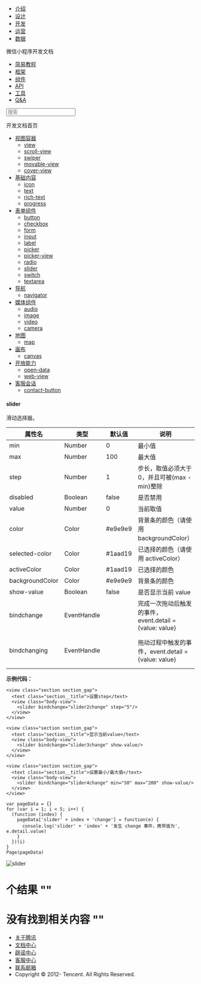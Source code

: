 <div class="book with-summary">

<div class="head">

<div class="head_box">

# [](javascript:; "_('微信公众平台 小程序')")

<div class="header_ctrls">

*   [介绍](https://mp.weixin.qq.com/debug/wxadoc/introduction/index.html)
*   [设计](https://mp.weixin.qq.com/debug/wxadoc/design/index.html)
*   [开发](https://mp.weixin.qq.com/debug/wxadoc/dev/index.html)
*   [运营](https://mp.weixin.qq.com/debug/wxadoc/product/index.html)
*   [数据](https://mp.weixin.qq.com/debug/wxadoc/analysis/index.html)

</div>

</div>

</div>

<div class="sub_nav_box">

<div class="sub_nav_inner">

<div class="book-summary-opr" id="js-book-summary-opr"><a class="book-summary-btn"></a></div>

<div class="top_sub_nav">

<div class="top_title_wap"><span class="icon_title icon_dev"></span>

微信小程序开发文档

</div>

*   [简易教程](../)
*   [框架](../framework/MINA.html)
*   [组件](./)
*   [API](../api/)
*   [工具](../devtools/devtools.html)
*   [Q&A](../qa.html)

</div>

<div id="book-search-input" role="search">

<form><label for="search-input" class="search-icon" id="js-search-icon"></label><input type="text" id="search-input" name="search-input" placeholder="搜索"> </form>

</div>

</div>

</div>

<div class="book-summary">

<div class="book-summary-home" id="js-summary-home"><a><span class="icon_home_s icon_dev"></span><span class="s_title_2">开发文档首页</span></a></div>

<nav role="navigation">

*   [视图容器](view.html)
    *   [view](view.html)
    *   [scroll-view](scroll-view.html)
    *   [swiper](swiper.html)
    *   [movable-view](movable-view.html)
    *   [cover-view](cover-view.html)
*   [基础内容](icon.html)
    *   [icon](icon.html)
    *   [text](text.html)
    *   [rich-text](rich-text.html)
    *   [progress](progress.html)
*   [表单组件](button.html)
    *   [button](button.html)
    *   [checkbox](checkbox.html)
    *   [form](form.html)
    *   [input](input.html)
    *   [label](label.html)
    *   [picker](picker.html)
    *   [picker-view](picker-view.html)
    *   [radio](radio.html)
    *   [slider](slider.html)
    *   [switch](switch.html)
    *   [textarea](textarea.html)
*   [导航](navigator.html)
    *   [navigator](navigator.html)
*   [媒体组件](audio.html)
    *   [audio](audio.html#audio)
    *   [image](image.html)
    *   [video](video.html)
    *   [camera](camera.html)
*   [地图](map.html)
    *   [map](map.html#map)
*   [画布](canvas.html)
    *   [canvas](canvas.html#canvas)
*   [开放能力](open-data.html)
    *   [open-data](open-data.html)
    *   [web-view](web-view.html)
*   [客服会话](contact-button.html)
    *   [contact-button](contact-button.html)

</nav>

</div>

<div class="book-body">

<div class="body-inner">

<div class="page-wrapper" tabindex="-1" role="main">

<div class="page-inner">

<div id="book-search-results">

<div class="search-noresults">

<section class="normal markdown-section">

#### slider

滑动选择器。

<table>

<thead>

<tr>

<th>属性名</th>

<th>类型</th>

<th>默认值</th>

<th>说明</th>

<th>最低版本</th>

</tr>

</thead>

<tbody>

<tr>

<td>min</td>

<td>Number</td>

<td>0</td>

<td>最小值</td>

<td></td>

</tr>

<tr>

<td>max</td>

<td>Number</td>

<td>100</td>

<td>最大值</td>

<td></td>

</tr>

<tr>

<td>step</td>

<td>Number</td>

<td>1</td>

<td>步长，取值必须大于 0，并且可被(max - min)整除</td>

<td></td>

</tr>

<tr>

<td>disabled</td>

<td>Boolean</td>

<td>false</td>

<td>是否禁用</td>

<td></td>

</tr>

<tr>

<td>value</td>

<td>Number</td>

<td>0</td>

<td>当前取值</td>

<td></td>

</tr>

<tr>

<td>color</td>

<td>Color</td>

<td>#e9e9e9</td>

<td>背景条的颜色（请使用 backgroundColor）</td>

<td></td>

</tr>

<tr>

<td>selected-color</td>

<td>Color</td>

<td>#1aad19</td>

<td>已选择的颜色（请使用 activeColor）</td>

<td></td>

</tr>

<tr>

<td>activeColor</td>

<td>Color</td>

<td>#1aad19</td>

<td>已选择的颜色</td>

<td></td>

</tr>

<tr>

<td>backgroundColor</td>

<td>Color</td>

<td>#e9e9e9</td>

<td>背景条的颜色</td>

<td></td>

</tr>

<tr>

<td>show-value</td>

<td>Boolean</td>

<td>false</td>

<td>是否显示当前 value</td>

<td></td>

</tr>

<tr>

<td>bindchange</td>

<td>EventHandle</td>

<td></td>

<td>完成一次拖动后触发的事件，event.detail = {value: value}</td>

<td></td>

</tr>

<tr>

<td>bindchanging</td>

<td>EventHandle</td>

<td></td>

<td>拖动过程中触发的事件，event.detail = {value: value}</td>

<td>[1.7.0](../framework/compatibility.html "基础库 1.7.0 开始支持，低版本需做兼容处理。")</td>

</tr>

</tbody>

</table>

**示例代码：**

    <view class="section section_gap">
      <text class="section__title">设置step</text>
      <view class="body-view">
        <slider bindchange="slider2change" step="5"/>
      </view>
    </view>

    <view class="section section_gap">
      <text class="section__title">显示当前value</text>
      <view class="body-view">
        <slider bindchange="slider3change" show-value/>
      </view>
    </view>

    <view class="section section_gap">
      <text class="section__title">设置最小/最大值</text>
      <view class="body-view">
        <slider bindchange="slider4change" min="50" max="200" show-value/>
      </view>
    </view>

    var pageData = {}
    for (var i = 1; i < 5; i++) {
      (function (index) {
        pageData['slider' + index + 'change'] = function(e) {
          console.log('slider' + 'index' + '发生 change 事件，携带值为', e.detail.value)
        }
      })(i)
    }
    Page(pageData)

![slider](https://mp.weixin.qq.com/debug/wxadoc/dev/image/pic/slider.png)

</section>

</div>

<div class="search-results">

<div class="has-results">

# <span class="search-results-count"></span>个结果 "<span class="search-query"></span>"

</div>

<div class="no-results">

# 没有找到相关内容 "<span class="search-query"></span>"

</div>

</div>

</div>

</div>

</div>

<div class="foot" id="footer">

*   [关于腾讯](http://www.tencent.com/zh-cn/index.shtml)
*   [文档中心](https://mp.weixin.qq.com/debug/wxadoc/introduction/index.html?t=1484641676&)
*   [辟谣中心](https://mp.weixin.qq.com/cgi-bin/opshowpage?action=dispelinfo&lang=zh_CN&begin=1&count=9)
*   [客服中心](http://kf.qq.com/faq/120911VrYVrA1509086vyumm.html)
*   [联系邮箱](mailto:weixinmp@qq.com)
*   Copyright © 2012-<span id="s_copyright_year"></span> Tencent. All Rights Reserved.

</div>

</div>

[](radio.html)[](switch.html)</div>

</div>